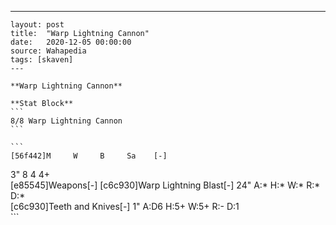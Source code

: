 ---
    layout: post
    title:  "Warp Lightning Cannon"
    date:   2020-12-05 00:00:00
    source: Wahapedia
    tags: [skaven]
    ---
    
    **Warp Lightning Cannon**
    
    **Stat Block**
    ```
    8/8 Warp Lightning Cannon
    ```
    
    ```
    [56f442]M     W     B     Sa    [-]
3"    8     4     4+    
[e85545]Weapons[-]
[c6c930]Warp Lightning Blast[-]
24"    A:*    H:*    W:*    R:*    D:*   
[c6c930]Teeth and Knives[-]
1"     A:D6   H:5+   W:5+   R:-    D:1   
    ```
    
    
    